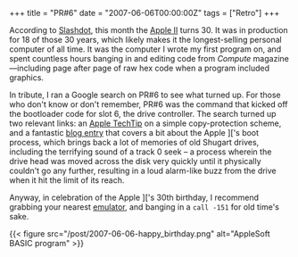 +++
title = "PR#6"
date = "2007-06-06T00:00:00Z"
tags = ["Retro"]
+++

According to [Slashdot][slashdot_article], this month the [Apple
II][wiki_appleii] turns 30. It was in production for 18 of those 30 years,
which likely makes it the longest-selling personal computer of all time. It was
the computer I wrote my first program on, and spent countless hours banging in
and editing code from _Compute_ magazine—including page after page of raw hex
code when a program included graphics.<!--more-->

In tribute, I ran a Google search on PR\#6 to see what turned up. For those who
don't know or don't remember, PR\#6 was the command that kicked off the
bootloader code for slot 6, the drive controller. The search turned up two
relevant links: an [Apple TechTip][techtip] on a simple copy-protection scheme,
and a fantastic [blog entry][appleii_boot] that covers a bit about the Apple
\]\['s boot process, which brings back a lot of memories of old Shugart drives,
including the terrifying sound of a track 0 seek – a process wherein the drive
head was moved across the disk very quickly until it physically couldn't go any
further, resulting in a loud alarm-like buzz from the drive when it hit the
limit of its reach.

Anyway, in celebration of the Apple \]\['s 30th birthday, I recommend grabbing
your nearest [emulator][emulator], and banging in a `call -151` for old time's
sake.

{{< figure src="/post/2007-06-06-happy_birthday.png"
    alt="AppleSoft BASIC program" >}}

[wiki_appleii]: https://en.wikipedia.org/wiki/Apple_II
[slashdot_article]: http://apple.slashdot.org/article.pl?sid=07/06/06/0028246
[techtip]: http://docs.info.apple.com/article.html?artnum=197&coll=ap
[appleii_boot]: http://diveintomark.org/archives/2006/08/22/c600g
[emulator]: https://www.scullinsteel.com/apple2/#dos33master
